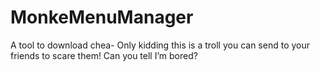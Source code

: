 # MonkeMenuManager
A tool to download chea- Only kidding this is a troll you can send to your friends to scare them! Can you tell I’m bored?
